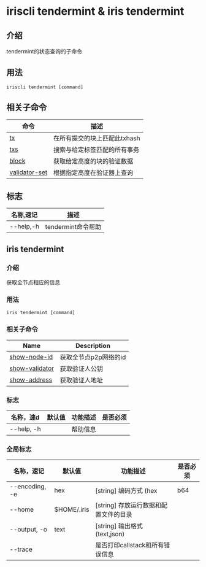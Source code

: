 # iriscli tendermint & iris tendermint

## 介绍
tendermint的状态查询的子命令

## 用法
```
iriscli tendermint [command]
```

## 相关子命令

|命令|描述|
|---|---|
|[tx](tx.md)|在所有提交的块上匹配此txhash|
|[txs](txs.md)|搜索与给定标签匹配的所有事务|
|[block](block.md)|获取给定高度的块的验证数据|
|[validator-set](validator-set.md)|根据指定高度在验证器上查询|


## 标志
|名称,速记|描述|
|---|---|
|--help,-h|tendermint命令帮助|

## iris tendermint

### 介绍

获取全节点相应的信息

### 用法

```shell
iris tendermint [command]
```

### 相关子命令

| Name                    | Description                                                                                  |
| ----------------------- | -------------------------------------------------------------------------------------------- |
| [show-node-id](show-node-id.md) | 获取全节点p2p网络的id |
| [show-validator](show-validator.md) | 获取验证人公钥 |
| [show-address](show-address.md)  |    获取验证人地址 |

### 标志

| 名称，速d | 默认值 | 功能描述   | 是否必须 |
| --------------- | ------- | ------------- | -------- |
| --help, -h      |         | 帮助信息 |          |

### 全局标志

| 名称，速记 | 默认值        | 功能描述                            | 是否必须 |
| --------------- | -------------- | -------------------------------------- | -------- |
| --encoding, -e  | hex            | [string] 编码方式 (hex|b64|btc) |          |
| --home          | $HOME/.iris    | [string] 存放运行数据和配置文件的目录 |   |
| --output, -o    | text           | [string] 输出格式 (text,json)     |   |
| --trace         |                | 是否打印callstack和所有错误信息   |    |